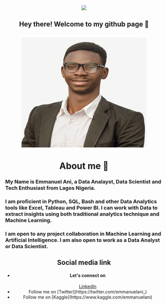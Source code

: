 <div id="header" align="center">
  <img src="https://media.giphy.com/media/M9gbBd9nbDrOTu1Mqx/giphy.gif" width="100"/>
</div>

<div align='center'>
  <h2> Hey there! Welcome to my github page 🙂 <h2/>
</div>

<div align="center">
  <img src="IMG_5672.JPG" width="400" height="350"/>
</div>

<div align='center'>
  <h1> About me 🙂 </h1>
 </div>

<h3> My Name is Emmanuel Ani, a Data Analayst, Data Scientist and Tech Enthusiast from Lagos Nigeria. </h3>

<h3> I am proficient in Python, SQL, Bash and other Data Analytics tools like Excel, Tableau and Power BI. I can work with Data to extract insights using both traditional analytics technique and Machine Learning. </h3>

<h3> I am open to any project collaboration in Machine Learning and Artificial Intelligence. I am also open to work as a Data Analyst or Data Scientist. </h3>

<div align='center'>
  <h2> Social media link </h2>
  <ul>
    <li> <h4> Let's connect on </h4> <a href="https://www.linkedin.com/in/emmanuel-ani-b2b680202"> LinkedIn </a> </li>
    <li> Follow me on [Twitter](https://twitter.com/emmanuelani_) </li>
    <li> Follow me on [Kaggle](https://www.kaggle.com/emmanuelani) </li>
  </ul>
</div>
